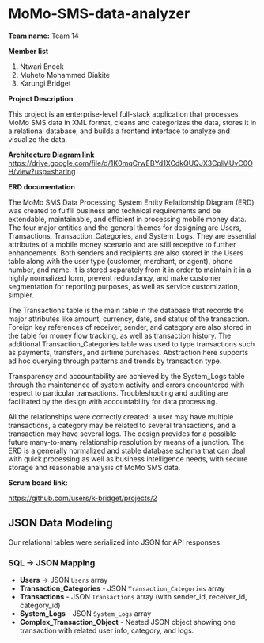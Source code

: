 # MoMo-SMS-data-analyzer

**Team name:**
Team 14

**Member list**

1. Ntwari Enock
2. Muheto Mohammed Diakite
3. Karungi Bridget

**Project Description**

This project is an enterprise-level full-stack application that processes MoMo SMS data in XML format, cleans and categorizes the data, stores it in a relational database, and builds a frontend interface to analyze and visualize the data.

**Architecture Diagram link**
https://drive.google.com/file/d/1K0mqCrwEBYd1XCdkQUQJX3CplMUvC0OH/view?usp=sharing

**ERD documentation**

The MoMo SMS Data Processing System Entity Relationship Diagram (ERD) was created to fulfill business and technical requirements and be extendable, maintainable, and efficient in processing mobile money data. The four major entities and the general themes for designing are Users, Transactions, Transaction_Categories, and System_Logs. They are essential attributes of a mobile money scenario and are still receptive to further enhancements.
Both senders and recipients are also stored in the Users table along with the user type (customer, merchant, or agent), phone number, and name. It is stored separately from it in order to maintain it in a highly normalized form, prevent redundancy, and make customer segmentation for reporting purposes, as well as service customization, simpler.

The Transactions table is the main table in the database that records the major attributes like amount, currency, date, and status of the transaction. Foreign key references of receiver, sender, and category are also stored in the table for money flow tracking, as well as transaction history.
The additional Transaction_Categories table was used to type transactions such as payments, transfers, and airtime purchases. Abstraction here supports ad hoc querying through patterns and trends by transaction type.

Transparency and accountability are achieved by the System_Logs table through the maintenance of system activity and errors encountered with respect to particular transactions. Troubleshooting and auditing are facilitated by the design with accountability for data processing.

All the relationships were correctly created: a user may have multiple transactions, a category may be related to several transactions, and a transaction may have several logs. The design provides for a possible future many-to-many relationship resolution by means of a junction. The ERD is a generally normalized and stable database schema that can deal with quick processing as well as business intelligence needs, with secure storage and reasonable analysis of MoMo SMS data.




**Scrum board link:**

https://github.com/users/k-bridget/projects/2 



## JSON Data Modeling
Our relational tables were serialized into JSON for API responses.  

### SQL → JSON Mapping
- **Users** → JSON `Users` array  
- **Transaction_Categories** - JSON `Transaction_Categories` array  
- **Transactions** - JSON `Transactions` array (with sender_id, receiver_id, category_id)  
- **System_Logs** - JSON `System_Logs` array  
- **Complex_Transaction_Object** - Nested JSON object showing one transaction with related user info, category, and logs.   
